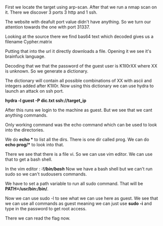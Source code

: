 First we locate the target using arp-scan.
After that we run a nmap scan on it. There we discover 3 ports 3 http and 1 ssh.

The website with deafult port value didn't have anything. So we turn our attention towards the one with port 31337.

Looking at the source there we find bas64 text which decoded gives us a filename Cypher.matrix

Putting that into the url it directly downloads a file. Opening it we see it's brainfuck language.

Decoding that we that the password of the guest user is K1ll0rXX where XX is unknown. So we generate a dictionary.

The dictionary will contain all possible combinations of XX with ascii and integers added after K1ll0r. Now using this dictionary we can use hydra to launch an attack on ssh port.

__hydra -l guest -P dic.txt ssh://target_ip__

After this runs we login to the machine as guest. But we see that we cant anything commands.

Only working command was the echo command which can be used to look into the directories.

We do __echo *__ to list all the dirs. There is one dir called prog. We can do __echo prog/*__ to look into that.

There we see that there is a file vi. So we can use vim editor. We can use that to get a bash shell.

In the vim editor : ___:!/bin/bash___ 
Now we have a bash shell but we can't run sudo so we can't sudousers commands.

We have to set a path variable to run all sudo command. That will be __PATH=/usr/bin:/bin/__.

Now we can use sudo -l to see what we can use here as guest. We see that we can use all commands as guest meaning we can just use __sudo -i__ and type in the password to get root access.

There we can read the flag now.
